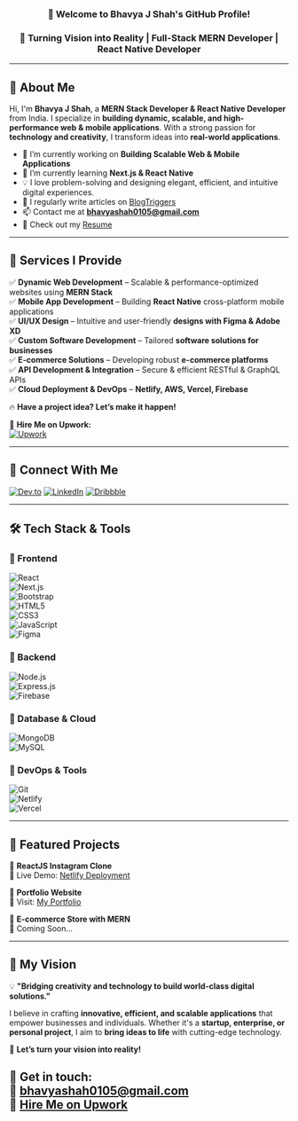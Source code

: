 <h3 align="center"> 👋 Welcome to Bhavya J Shah's GitHub Profile! </h3>

<h3 align="center">🚀 Turning Vision into Reality | Full-Stack MERN Developer | React Native Developer </h3>

---

## 🌟 About Me

Hi, I'm **Bhavya J Shah**, a **MERN Stack Developer & React Native Developer** from India. I specialize in **building dynamic, scalable, and high-performance web & mobile applications**. With a strong passion for **technology and creativity**, I transform ideas into **real-world applications**.

- 🔭 I’m currently working on **Building Scalable Web & Mobile Applications**
- 🌱 I’m currently learning **Next.js & React Native**
- 💡 I love problem-solving and designing elegant, efficient, and intuitive digital experiences.
- 📝 I regularly write articles on [BlogTriggers](https://www.blogtriggers.com/)
- 📫 Contact me at **bhavyashah0105@gmail.com**
- 📄 Check out my [Resume](https://github.com/bhavyajshah/bhavyajshah.github.io/blob/24dab4b731bff6fb8158578d4869c6bb6458c727/static/media/resume.bca4197aea3b2a76287a.pdf)

---

## 🚀 Services I Provide

✅ **Dynamic Web Development** – Scalable & performance-optimized websites using **MERN Stack**  
✅ **Mobile App Development** – Building **React Native** cross-platform mobile applications  
✅ **UI/UX Design** – Intuitive and user-friendly **designs with Figma & Adobe XD**  
✅ **Custom Software Development** – Tailored **software solutions for businesses**  
✅ **E-commerce Solutions** – Developing robust **e-commerce platforms**  
✅ **API Development & Integration** – Secure & efficient RESTful & GraphQL APIs  
✅ **Cloud Deployment & DevOps** – **Netlify, AWS, Vercel, Firebase**  

🔥 **Have a project idea? Let’s make it happen!**  

📩 **Hire Me on Upwork:**  
[![Upwork](https://img.shields.io/badge/Upwork-Hire%20Me-brightgreen?style=for-the-badge&logo=upwork)](https://www.upwork.com/freelancers/~bhavyajshah)  

---

## 📡 Connect With Me

[![Dev.to](https://img.shields.io/badge/Dev.to-000000?style=for-the-badge&logo=dev.to&logoColor=white)](https://dev.to/bhavyashah)
[![LinkedIn](https://img.shields.io/badge/LinkedIn-0077B5?style=for-the-badge&logo=linkedin&logoColor=white)](https://linkedin.com/in/bhavya-j-shah)
[![Dribbble](https://img.shields.io/badge/Dribbble-EA4C89?style=for-the-badge&logo=dribbble&logoColor=white)](https://dribbble.com/bhavya12345)

---

## 🛠️ Tech Stack & Tools  

### 🔹 Frontend  
![React](https://img.shields.io/badge/React-20232A?style=for-the-badge&logo=react&logoColor=61DAFB)  
![Next.js](https://img.shields.io/badge/Next.js-000000?style=for-the-badge&logo=nextdotjs&logoColor=white)  
![Bootstrap](https://img.shields.io/badge/Bootstrap-563D7C?style=for-the-badge&logo=bootstrap&logoColor=white)  
![HTML5](https://img.shields.io/badge/HTML5-E34F26?style=for-the-badge&logo=html5&logoColor=white)  
![CSS3](https://img.shields.io/badge/CSS3-1572B6?style=for-the-badge&logo=css3&logoColor=white)  
![JavaScript](https://img.shields.io/badge/JavaScript-F7DF1E?style=for-the-badge&logo=javascript&logoColor=black)  
![Figma](https://img.shields.io/badge/Figma-F24E1E?style=for-the-badge&logo=figma&logoColor=white)  

### 🔹 Backend  
![Node.js](https://img.shields.io/badge/Node.js-43853D?style=for-the-badge&logo=node.js&logoColor=white)  
![Express.js](https://img.shields.io/badge/Express.js-404D59?style=for-the-badge)  
![Firebase](https://img.shields.io/badge/Firebase-FFCA28?style=for-the-badge&logo=firebase&logoColor=black)  

### 🔹 Database & Cloud  
![MongoDB](https://img.shields.io/badge/MongoDB-4EA94B?style=for-the-badge&logo=mongodb&logoColor=white)  
![MySQL](https://img.shields.io/badge/MySQL-4479A1?style=for-the-badge&logo=mysql&logoColor=white)  

### 🔹 DevOps & Tools  
![Git](https://img.shields.io/badge/Git-F05032?style=for-the-badge&logo=git&logoColor=white)  
![Netlify](https://img.shields.io/badge/Netlify-00C7B7?style=for-the-badge&logo=netlify&logoColor=white)  
![Vercel](https://img.shields.io/badge/Vercel-000000?style=for-the-badge&logo=vercel&logoColor=white)  

---


## 🚀 Featured Projects

🔹 **ReactJS Instagram Clone**  
📌 Live Demo: [Netlify Deployment](https://app.netlify.com/sites/reactjs-insta-clone/deploys)  

🔹 **Portfolio Website**  
📌 Visit: [My Portfolio](https://www.bhavyajshah.github.io)  

🔹 **E-commerce Store with MERN**  
📌 Coming Soon...  

---

## 🎯 My Vision  

💡 **"Bridging creativity and technology to build world-class digital solutions."**  

I believe in crafting **innovative, efficient, and scalable applications** that empower businesses and individuals. Whether it's a **startup, enterprise, or personal project**, I aim to **bring ideas to life** with cutting-edge technology.  

🚀 **Let’s turn your vision into reality!**  

📩 **Get in touch:**  
📧 **bhavyashah0105@gmail.com**  
💼 **[Hire Me on Upwork](https://www.upwork.com/freelancers/~bhavyajshah)**  
---
